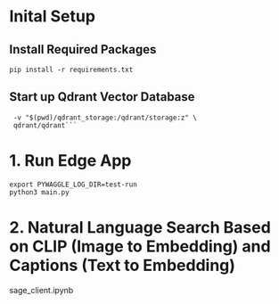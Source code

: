 # Inital Setup

## Install Required Packages

`pip install -r requirements.txt`

## Start up Qdrant Vector Database

````docker run -p 6333:6333 -p 6334:6334 \
 -v "$(pwd)/qdrant_storage:/qdrant/storage:z" \
 qdrant/qdrant```
````

# 1. Run Edge App

```
export PYWAGGLE_LOG_DIR=test-run
python3 main.py
```

# 2. Natural Language Search Based on CLIP (Image to Embedding) and Captions (Text to Embedding)

sage_client.ipynb
